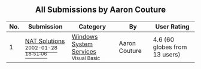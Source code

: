 ﻿<div align="center">

## All Submissions by Aaron Couture

</div>

No.  | Submission | Category | By   | User Rating
---- | ---------- | -------- | ---- | -----------
1 | [NAT Solutions<br /><sup>2002-01-28 18:51:06</sup>](https://github.com/Planet-Source-Code/aaron-couture-nat-solutions__1-31776) | [Windows System Services<br /><sup>Visual Basic</sup>](../ByCategory/windows-system-services__1-35.md) | Aaron Couture | 4.6 (60 globes from 13 users)
